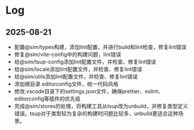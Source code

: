 # Log

## 2025-08-21
- 配置@sim/types构建，添加lint配置，并进行build和lint检查，修复lint错误
- 修复@sim/vite-config中的构建问题，lint错误
- 给@sim/tsup-config添加lint配置文件，并检查、修复lint错误
- 给@sim/locale添加lint配置文件，并检查、修复lint错误
- 给@sim/utils添加lint配置文件，并检查、修复lint错误
- 添加根目录.editorconfig文件，统一代码风格
- 修改.vscode目录下的settings.json文件，确保prettier、eslint、editorconfig等插件的优先级
- 完成@sim/stores的处理，将构建工具从tsup改为unbuild，并修复类型定义错误。tsup对于类型较为复杂的构建时问题比较多，unbuild更适合这种场景。
